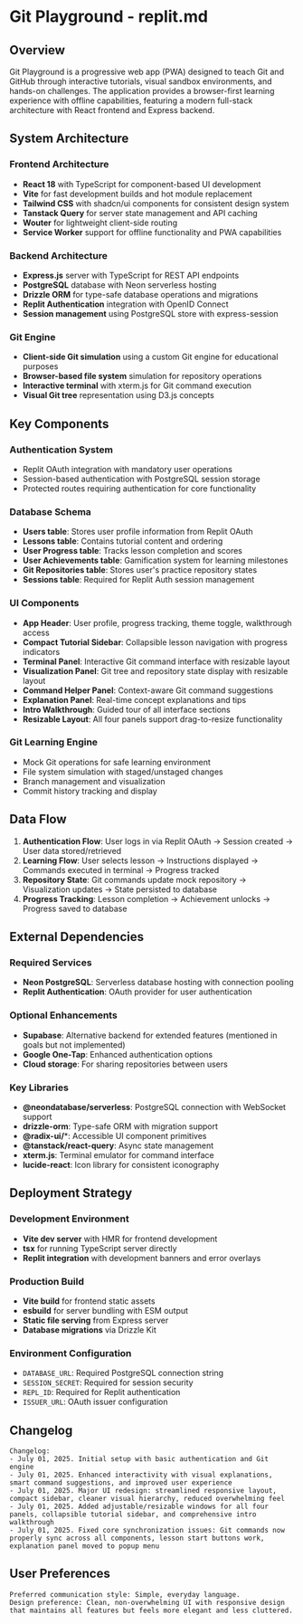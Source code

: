 # Git Playground - replit.md

## Overview

Git Playground is a progressive web app (PWA) designed to teach Git and GitHub through interactive tutorials, visual sandbox environments, and hands-on challenges. The application provides a browser-first learning experience with offline capabilities, featuring a modern full-stack architecture with React frontend and Express backend.

## System Architecture

### Frontend Architecture
- **React 18** with TypeScript for component-based UI development
- **Vite** for fast development builds and hot module replacement
- **Tailwind CSS** with shadcn/ui components for consistent design system
- **Tanstack Query** for server state management and API caching
- **Wouter** for lightweight client-side routing
- **Service Worker** support for offline functionality and PWA capabilities

### Backend Architecture  
- **Express.js** server with TypeScript for REST API endpoints
- **PostgreSQL** database with Neon serverless hosting
- **Drizzle ORM** for type-safe database operations and migrations
- **Replit Authentication** integration with OpenID Connect
- **Session management** using PostgreSQL store with express-session

### Git Engine
- **Client-side Git simulation** using a custom Git engine for educational purposes
- **Browser-based file system** simulation for repository operations
- **Interactive terminal** with xterm.js for Git command execution
- **Visual Git tree** representation using D3.js concepts

## Key Components

### Authentication System
- Replit OAuth integration with mandatory user operations
- Session-based authentication with PostgreSQL session storage
- Protected routes requiring authentication for core functionality

### Database Schema
- **Users table**: Stores user profile information from Replit OAuth
- **Lessons table**: Contains tutorial content and ordering
- **User Progress table**: Tracks lesson completion and scores
- **User Achievements table**: Gamification system for learning milestones
- **Git Repositories table**: Stores user's practice repository states
- **Sessions table**: Required for Replit Auth session management

### UI Components
- **App Header**: User profile, progress tracking, theme toggle, walkthrough access
- **Compact Tutorial Sidebar**: Collapsible lesson navigation with progress indicators
- **Terminal Panel**: Interactive Git command interface with resizable layout
- **Visualization Panel**: Git tree and repository state display with resizable layout
- **Command Helper Panel**: Context-aware Git command suggestions
- **Explanation Panel**: Real-time concept explanations and tips
- **Intro Walkthrough**: Guided tour of all interface sections
- **Resizable Layout**: All four panels support drag-to-resize functionality

### Git Learning Engine
- Mock Git operations for safe learning environment
- File system simulation with staged/unstaged changes
- Branch management and visualization
- Commit history tracking and display

## Data Flow

1. **Authentication Flow**: User logs in via Replit OAuth → Session created → User data stored/retrieved
2. **Learning Flow**: User selects lesson → Instructions displayed → Commands executed in terminal → Progress tracked
3. **Repository State**: Git commands update mock repository → Visualization updates → State persisted to database
4. **Progress Tracking**: Lesson completion → Achievement unlocks → Progress saved to database

## External Dependencies

### Required Services
- **Neon PostgreSQL**: Serverless database hosting with connection pooling
- **Replit Authentication**: OAuth provider for user authentication

### Optional Enhancements
- **Supabase**: Alternative backend for extended features (mentioned in goals but not implemented)
- **Google One-Tap**: Enhanced authentication options
- **Cloud storage**: For sharing repositories between users

### Key Libraries
- **@neondatabase/serverless**: PostgreSQL connection with WebSocket support
- **drizzle-orm**: Type-safe ORM with migration support  
- **@radix-ui/***: Accessible UI component primitives
- **@tanstack/react-query**: Async state management
- **xterm.js**: Terminal emulator for command interface
- **lucide-react**: Icon library for consistent iconography

## Deployment Strategy

### Development Environment
- **Vite dev server** with HMR for frontend development
- **tsx** for running TypeScript server directly
- **Replit integration** with development banners and error overlays

### Production Build
- **Vite build** for frontend static assets
- **esbuild** for server bundling with ESM output
- **Static file serving** from Express server
- **Database migrations** via Drizzle Kit

### Environment Configuration
- `DATABASE_URL`: Required PostgreSQL connection string
- `SESSION_SECRET`: Required for session security
- `REPL_ID`: Required for Replit authentication
- `ISSUER_URL`: OAuth issuer configuration

## Changelog

```
Changelog:
- July 01, 2025. Initial setup with basic authentication and Git engine
- July 01, 2025. Enhanced interactivity with visual explanations, smart command suggestions, and improved user experience
- July 01, 2025. Major UI redesign: streamlined responsive layout, compact sidebar, cleaner visual hierarchy, reduced overwhelming feel
- July 01, 2025. Added adjustable/resizable windows for all four panels, collapsible tutorial sidebar, and comprehensive intro walkthrough
- July 01, 2025. Fixed core synchronization issues: Git commands now properly sync across all components, lesson start buttons work, explanation panel moved to popup menu
```

## User Preferences

```
Preferred communication style: Simple, everyday language.
Design preference: Clean, non-overwhelming UI with responsive design that maintains all features but feels more elegant and less cluttered.
```